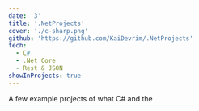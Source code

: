 ```yaml
---
date: '3'
title: '.NetProjects'
cover: './c-sharp.png'
github: 'https://github.com/KaiDevrim/.NetProjects'
tech:
  - C#
  - .Net Core
  - Rest & JSON
showInProjects: true
---
```


A few example projects of what C# and the 
